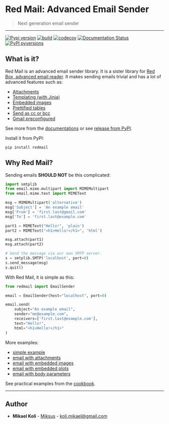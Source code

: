 
# Red Mail: Advanced Email Sender
> Next generation email sender

---

[![Pypi version](https://badgen.net/pypi/v/redmail)](https://pypi.org/project/redmail/)
[![build](https://github.com/Miksus/red-mail/actions/workflows/main.yml/badge.svg?branch=master)](https://github.com/Miksus/red-mail/actions/workflows/main.yml)
[![codecov](https://codecov.io/gh/Miksus/red-mail/branch/master/graph/badge.svg?token=IMR1CQT9PY)](https://codecov.io/gh/Miksus/red-mail)
[![Documentation Status](https://readthedocs.org/projects/red-mail/badge/?version=latest)](https://red-mail.readthedocs.io/en/latest/)
[![PyPI pyversions](https://badgen.net/pypi/python/redmail)](https://pypi.org/project/redmail/)


## What is it?
Red Mail is an advanced email sender library. 
It is a sister library for [Red Box, advanced email reader](https://github.com/Miksus/red-box).
It makes sending emails trivial and has a lot of advanced features such as:

- [Attachments](https://red-mail.readthedocs.io/en/latest/tutorials/attachments.html)
- [Templating (with Jinja)](https://red-mail.readthedocs.io/en/latest/tutorials/jinja_support.html)
- [Embedded images](https://red-mail.readthedocs.io/en/latest/tutorials/body_content.html#embedded-images)
- [Prettified tables](https://red-mail.readthedocs.io/en/latest/tutorials/body_content.html#embedded-tables)
- [Send as cc or bcc](https://red-mail.readthedocs.io/en/latest/tutorials/sending.html#sending-email-with-cc-and-bcc)
- [Gmail preconfigured](https://red-mail.readthedocs.io/en/latest/tutorials/config.html#gmail)

See more from the [documentations](https://red-mail.readthedocs.io/en/latest/)
or see [release from PyPI](https://pypi.org/project/redmail/).

Install it from PyPI:

```shell
pip install redmail
```

## Why Red Mail?

Sending emails **SHOULD NOT** be this complicated:

```python
import smtplib
from email.mime.multipart import MIMEMultipart
from email.mime.text import MIMEText

msg = MIMEMultipart('alternative')
msg['Subject'] = 'An example email'
msg['From'] = 'first.last@gmail.com'
msg['To'] = 'first.last@example.com'

part1 = MIMEText("Hello!", 'plain')
part2 = MIMEText("<h1>Hello!</h1>", 'html')

msg.attach(part1)
msg.attach(part2)

# Send the message via our own SMTP server.
s = smtplib.SMTP('localhost', port=0)
s.send_message(msg)
s.quit()
```

With Red Mail, it is simple as this:

```python
from redmail import EmailSender

email = EmailSender(host="localhost", port=0)

email.send(
    subject="An example email",
    sender="me@example.com",
    receivers=['first.last@example.com'],
    text="Hello!",
    html="<h1>Hello!</h1>"
)
```

More examples:
- [simple example](https://red-mail.readthedocs.io/en/latest/tutorials/example.html#simple-example)
- [email with attachments](https://red-mail.readthedocs.io/en/latest/tutorials/example.html#attachments)
- [email with embedded images](https://red-mail.readthedocs.io/en/latest/tutorials/example.html#embedded-images)
- [email with embedded plots](https://red-mail.readthedocs.io/en/latest/tutorials/example.html#embedded-plots)
- [email with body parameters](https://red-mail.readthedocs.io/en/latest/tutorials/example.html#parametrization)

See practical examples from the [cookbook](https://red-mail.readthedocs.io/en/latest/tutorials/cookbook.html).

---

## Author

* **Mikael Koli** - [Miksus](https://github.com/Miksus) - koli.mikael@gmail.com

